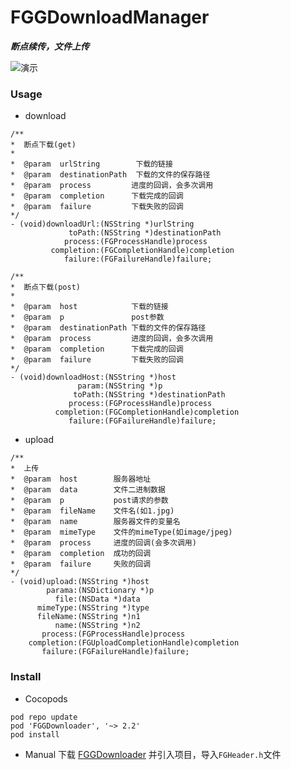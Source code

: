 # FGGDownloadManager<br>

***断点续传，文件上传***

![演示](https://github.com/Insfgg99x/FGGDownloader/blob/master/demo.gif)

### Usage
- download
```
/**
*  断点下载(get)
*
*  @param  urlString        下载的链接
*  @param  destinationPath  下载的文件的保存路径
*  @param  process         进度的回调，会多次调用
*  @param  completion      下载完成的回调
*  @param  failure         下载失败的回调
*/
- (void)downloadUrl:(NSString *)urlString
             toPath:(NSString *)destinationPath
            process:(FGProcessHandle)process
         completion:(FGCompletionHandle)completion
            failure:(FGFailureHandle)failure;

/**
*  断点下载(post)
*
*  @param  host            下载的链接
*  @param  p               post参数
*  @param  destinationPath 下载的文件的保存路径
*  @param  process         进度的回调，会多次调用
*  @param  completion      下载完成的回调
*  @param  failure         下载失败的回调
*/
- (void)downloadHost:(NSString *)host
               param:(NSString *)p
              toPath:(NSString *)destinationPath
             process:(FGProcessHandle)process
          completion:(FGCompletionHandle)completion
             failure:(FGFailureHandle)failure;
```
- upload
```
/**
*  上传
*  @param  host        服务器地址
*  @param  data        文件二进制数据
*  @param  p           post请求的参数
*  @param  fileName    文件名(如1.jpg)
*  @param  name        服务器文件的变量名
*  @param  mimeType    文件的mimeType(如image/jpeg)
*  @param  process     进度的回调(会多次调用)
*  @param  completion  成功的回调
*  @param  failure     失败的回调
*/
- (void)upload:(NSString *)host
        parama:(NSDictionary *)p
          file:(NSData *)data
      mimeType:(NSString *)type
      fileName:(NSString *)n1
          name:(NSString *)n2
       process:(FGProcessHandle)process
    completion:(FGUploadCompletionHandle)completion
       failure:(FGFailureHandle)failure;
```
### Install
- Cocopods
```
pod repo update
pod 'FGGDownloader', '~> 2.2'
pod install
```
- Manual
下载 [FGGDownloader](https://github.com/Insfgg99x/FGGDownloader.git) 并引入项目，导入`FGHeader.h`文件

